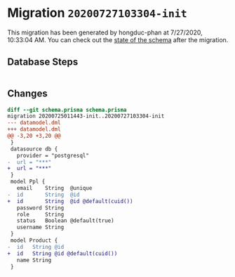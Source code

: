 # Migration `20200727103304-init`

This migration has been generated by hongduc-phan at 7/27/2020, 10:33:04 AM.
You can check out the [state of the schema](./schema.prisma) after the migration.

## Database Steps

```sql

```

## Changes

```diff
diff --git schema.prisma schema.prisma
migration 20200725011443-init..20200727103304-init
--- datamodel.dml
+++ datamodel.dml
@@ -3,20 +3,20 @@
 }
 datasource db {
   provider = "postgresql"
-  url = "***"
+  url = "***"
 }
 model Ppl {
   email    String  @unique
-  id       String  @id
+  id       String  @id @default(cuid())
   password String
   role     String
   status   Boolean @default(true)
   username String
 }
 model Product {
-  id   String @id
+  id   String @id @default(cuid())
   name String
 }
```


